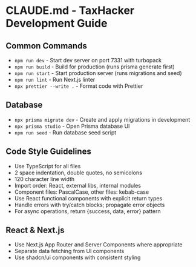 # CLAUDE.md - TaxHacker Development Guide

## Common Commands
- `npm run dev` - Start dev server on port 7331 with turbopack
- `npm run build` - Build for production (runs prisma generate first)
- `npm run start` - Start production server (runs migrations and seed)
- `npm run lint` - Run Next.js linter
- `npx prettier --write .` - Format code with Prettier

## Database
- `npx prisma migrate dev` - Create and apply migrations in development
- `npx prisma studio` - Open Prisma database UI
- `npm run seed` - Run database seed script

## Code Style Guidelines
- Use TypeScript for all files
- 2 space indentation, double quotes, no semicolons
- 120 character line width
- Import order: React, external libs, internal modules
- Component files: PascalCase, other files: kebab-case
- Use React functional components with explicit return types
- Handle errors with try/catch blocks; propagate error objects
- For async operations, return {success, data, error} pattern

## React & Next.js
- Use Next.js App Router and Server Components where appropriate
- Separate data fetching from UI components
- Use shadcn/ui components with consistent styling